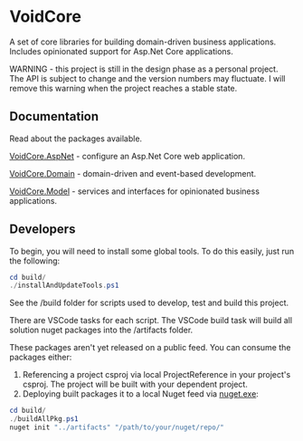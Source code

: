 # VoidCore

A set of core libraries for building domain-driven business applications. Includes opinionated support for Asp.Net Core applications.

WARNING - this project is still in the design phase as a personal project. The API is subject to change and the version numbers may fluctuate. I will remove this warning when the project reaches a stable state.

## Documentation

Read about the packages available.

[VoidCore.AspNet](docs/aspnet.md) - configure an Asp.Net Core web application.

[VoidCore.Domain](docs/domain.md) - domain-driven and event-based development.

[VoidCore.Model](docs/model.md) - services and interfaces for opinionated business applications.

## Developers

To begin, you will need to install some global tools. To do this easily, just run the following:

```powershell
cd build/
./installAndUpdateTools.ps1
```

See the /build folder for scripts used to develop, test and build this project.

There are VSCode tasks for each script. The VSCode build task will build all solution nuget packages into the /artifacts folder.

These packages aren't yet released on a public feed. You can consume the packages either:

1. Referencing a project csproj via local ProjectReference in your project's csproj. The project will be built with your dependent project.
2. Deploying built packages it to a local Nuget feed via [nuget.exe](https://dist.nuget.org/win-x86-commandline/latest/nuget.exe):

```powershell
cd build/
./buildAllPkg.ps1
nuget init "../artifacts" "/path/to/your/nuget/repo/"
```
